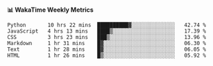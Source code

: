 **:bar_chart: WakaTime Weekly Metrics**

<!--START_SECTION:waka-->

```text
Python       10 hrs 22 mins  ██████████▓░░░░░░░░░░░░░░   42.74 %
JavaScript   4 hrs 13 mins   ████▒░░░░░░░░░░░░░░░░░░░░   17.39 %
CSS          3 hrs 23 mins   ███▒░░░░░░░░░░░░░░░░░░░░░   13.96 %
Markdown     1 hr 31 mins    █▓░░░░░░░░░░░░░░░░░░░░░░░   06.30 %
Text         1 hr 28 mins    █▓░░░░░░░░░░░░░░░░░░░░░░░   06.05 %
HTML         1 hr 26 mins    █▒░░░░░░░░░░░░░░░░░░░░░░░   05.92 %
```

<!--END_SECTION:waka-->
